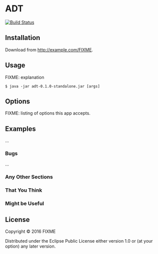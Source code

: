 # ADT

[![Build Status](https://travis-ci.org/zjhmale/ADT.svg?branch=master)](https://travis-ci.org/zjhmale/ADT)

## Installation

Download from http://example.com/FIXME.

## Usage

FIXME: explanation

    $ java -jar adt-0.1.0-standalone.jar [args]

## Options

FIXME: listing of options this app accepts.

## Examples

...

### Bugs

...

### Any Other Sections
### That You Think
### Might be Useful

## License

Copyright © 2016 FIXME

Distributed under the Eclipse Public License either version 1.0 or (at
your option) any later version.
